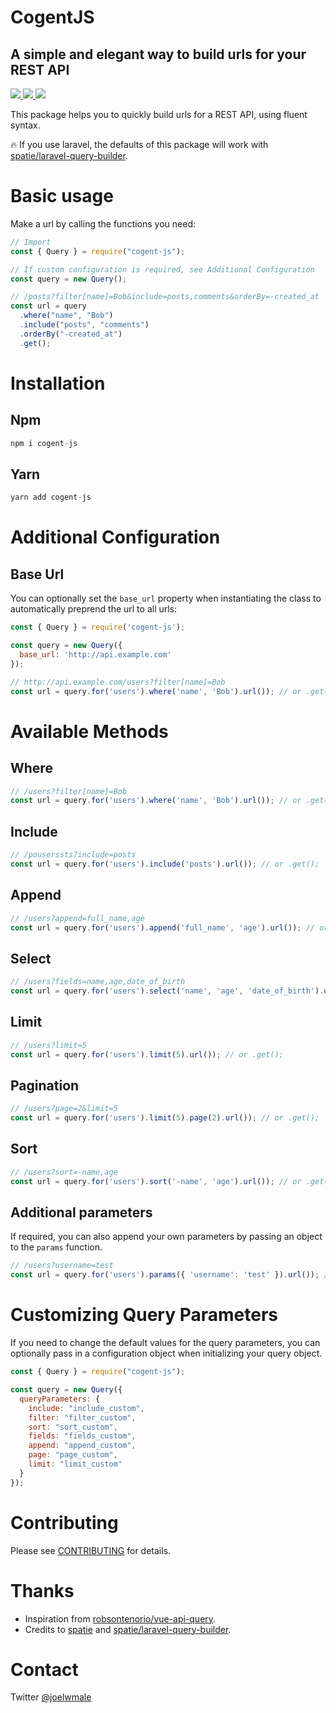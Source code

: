 # CogentJS

## A simple and elegant way to build urls for your REST API

<a href="https://www.npmjs.com/package/cogent-js">
  <img src="https://img.shields.io/npm/v/cogent-js.svg" />
</a> 
<a href="https://travis-ci.org/joelwmale/cogent-js">
  <img src="https://travis-ci.org/joelwmale/cogent-js.svg?branch=master" />
</a>
<a href="https://github.com/joelwmale/js-elegant-api-query/blob/master/LICENSE">
  <img src="https://img.shields.io/apm/l/vim-mode.svg" />
</a>

This package helps you to quickly build urls for a REST API, using fluent syntax.

🔥 If you use laravel, the defaults of this package will work with [spatie/laravel-query-builder](https://github.com/spatie/laravel-query-builder).

# Basic usage

Make a url by calling the functions you need:

```js
// Import
const { Query } = require("cogent-js");

// If custom configuration is required, see Additional Configuration
const query = new Query();

// /posts?filter[name]=Bob&include=posts,comments&orderBy=-created_at
const url = query
  .where("name", "Bob")
  .include("posts", "comments")
  .orderBy("-created_at")
  .get();
```

# Installation

## Npm

```js
npm i cogent-js
```

## Yarn

```js
yarn add cogent-js
```

# Additional Configuration

## Base Url

You can optionally set the `base_url` property when instantiating the class to automatically preprend the url to all urls:

```js
const { Query } = require('cogent-js');

const query = new Query({
  base_url: 'http://api.example.com'
});

// http://api.example.com/users?filter[name]=Bob
const url = query.for('users').where('name', 'Bob').url()); // or .get();
```

# Available Methods

## Where

```js
// /users?filter[name]=Bob
const url = query.for('users').where('name', 'Bob').url()); // or .get();
```

## Include

```js
// /pouserssts?include=posts
const url = query.for('users').include('posts').url()); // or .get();
```

## Append

```js
// /users?append=full_name,age
const url = query.for('users').append('full_name', 'age').url()); // or .get();
```

## Select

```js
// /users?fields=name,age,date_of_birth
const url = query.for('users').select('name', 'age', 'date_of_birth').url()); // or .get();
```

## Limit

```js
// /users?limit=5
const url = query.for('users').limit(5).url()); // or .get();
```

## Pagination

```js
// /users?page=2&limit=5
const url = query.for('users').limit(5).page(2).url()); // or .get();
```

## Sort

```js
// /users?sort=-name,age
const url = query.for('users').sort('-name', 'age').url()); // or .get();
```

## Additional parameters

If required, you can also append your own parameters by passing an object to the `params` function.

```js
// /users?username=test
const url = query.for('users').params({ 'username': 'test' }).url()); // or .get();
```

# Customizing Query Parameters

If you need to change the default values for the query parameters, you can optionally pass in a configuration object when initializing your query object.

```js
const { Query } = require("cogent-js");

const query = new Query({
  queryParameters: {
    include: "include_custom",
    filter: "filter_custom",
    sort: "sort_custom",
    fields: "fields_custom",
    append: "append_custom",
    page: "page_custom",
    limit: "limit_custom"
  }
});
```

# Contributing

Please see [CONTRIBUTING](CONTRIBUTING.md) for details.

# Thanks

- Inspiration from [robsontenorio/vue-api-query](https://github.com/robsontenorio/vue-api-query).
- Credits to [spatie](https://github.com/spatie) and [spatie/laravel-query-builder](https://github.com/spatie/laravel-query-builder).

# Contact

Twitter [@joelwmale](https://twitter.com/joelwxd)
